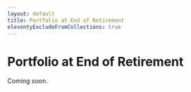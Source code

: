 ```yaml
---
layout: default
title: Portfolio at End of Retirement
eleventyExcludeFromCollections: true
---
```


# Portfolio at End of Retirement

Coming soon.
